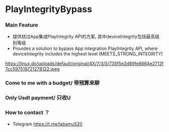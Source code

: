 # PlayIntegrityBypass

### Main Feature

* 提供绕过App集成PlayIntegrity API的方案, 其中deviceIntegrity包括最高级别等级
* Provides a solution to bypass App integration PlayIntegrity API, where deviceIntegrity includes the highest level (MEETS_STRONG_INTEGRITY)

https://linux.do/uploads/default/original/4X/7/3/5/735f5e2d89fe8664e2712f7cc597519721278122.jpeg

### Come to me with a budget/ 带预算来聊

### Only Usdt payment/ 只收U

### How to contact ？

* Telegram https://t.me/labamu520

